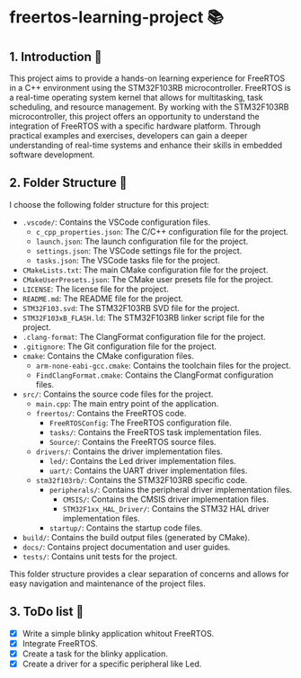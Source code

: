 # freertos-learning-project 📚


## 1. Introduction 🚀

This project aims to provide a hands-on learning experience for FreeRTOS in a C++ environment using the STM32F103RB microcontroller.
FreeRTOS is a real-time operating system kernel that allows for multitasking, task scheduling, and resource management.
By working with the STM32F103RB microcontroller, this project offers an opportunity to understand the integration of FreeRTOS with a specific hardware platform.
Through practical examples and exercises, developers can gain a deeper understanding of real-time systems and enhance their skills in embedded software development.

## 2. Folder Structure 📁

I choose the following folder structure for this project:

- `.vscode/`: Contains the VSCode configuration files.
    - `c_cpp_properties.json`: The C/C++ configuration file for the project.
    - `launch.json`: The launch configuration file for the project.
    - `settings.json`: The VSCode settings file for the project.
    - `tasks.json`: The VSCode tasks file for the project.
- `CMakeLists.txt`: The main CMake configuration file for the project.
- `CMakeUserPresets.json`: The CMake user presets file for the project.
- `LICENSE`: The license file for the project.
- `README.md`: The README file for the project.
- `STM32F103.svd`: The STM32F103RB SVD file for the project.
- `STM32F103xB_FLASH.ld`: The STM32F103RB linker script file for the project.
- `.clang-format`: The ClangFormat configuration file for the project.
- `.gitignore`: The Git configuration file for the project.
- `cmake`: Contains the CMake configuration files.
    - `arm-none-eabi-gcc.cmake`: Contains the toolchain files for the project.
    - `FindClangFormat.cmake`: Contains the ClangFormat configuration files.
- `src/`: Contains the source code files for the project.
    - `main.cpp`: The main entry point of the application.
    - `freertos/`: Contains the FreeRTOS code.
        - `FreeRTOSConfig`: The FreeRTOS configuration file.
        - `tasks/`: Contains the FreeRTOS task implementation files.
        - `Source/`: Contains the FreeRTOS source files.
    - `drivers/`: Contains the driver implementation files.
        - `led/`: Contains the Led driver implementation files.
        - `uart/`: Contains the UART driver implementation files.
    - `stm32f103rb/`: Contains the STM32F103RB specific code.
        - `peripherals/`: Contains the peripheral driver implementation files.
            - `CMSIS/`: Contains the CMSIS driver implementation files.
            - `STM32F1xx_HAL_Driver/`: Contains the STM32 HAL driver implementation files.
        - `startup/`: Contains the startup code files.
- `build/`: Contains the build output files (generated by CMake).
- `docs/`: Contains project documentation and user guides.
- `tests/`: Contains unit tests for the project.

This folder structure provides a clear separation of concerns and allows for easy navigation and maintenance of the project files.

## 3. ToDo list 📝

- [x] Write a simple blinky application whitout FreeRTOS.
- [x] Integrate FreeRTOS.
- [x] Create a task for the blinky application.
- [x] Create a driver for a specific peripheral like Led.
